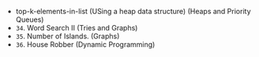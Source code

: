 - top-k-elements-in-list (USing a heap data structure) (Heaps and Priority Queues)
- `34`. Word Search II (Tries and Graphs)
- `35`. Number of Islands. (Graphs)
- `36`. House Robber (Dynamic Programming)